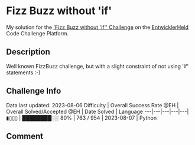 # Fizz Buzz without 'if'

My solution for the ['Fizz Buzz without 'if'' Challenge](https://platform.entwicklerheld.de/challenge/fizz-buzz-without-if?technology=Python) on the [EntwicklerHeld](https://platform.entwicklerheld.de/) Code Challenge Platform.

## Description
Well known FizzBuzz challenge, but with a slight constraint of not using 'if' statements :-)

## Challenge Info
Data last updated: 2023-08-06
Difficulty | Overall Success Rate @EH | Overall Solved/Accepted @EH | Date Solved | Language
---|---|---|---|---|
▮▯▯▯ | ████████░░ 80% | 763 / 954 | 2023-08-07 | Python

## Comment
